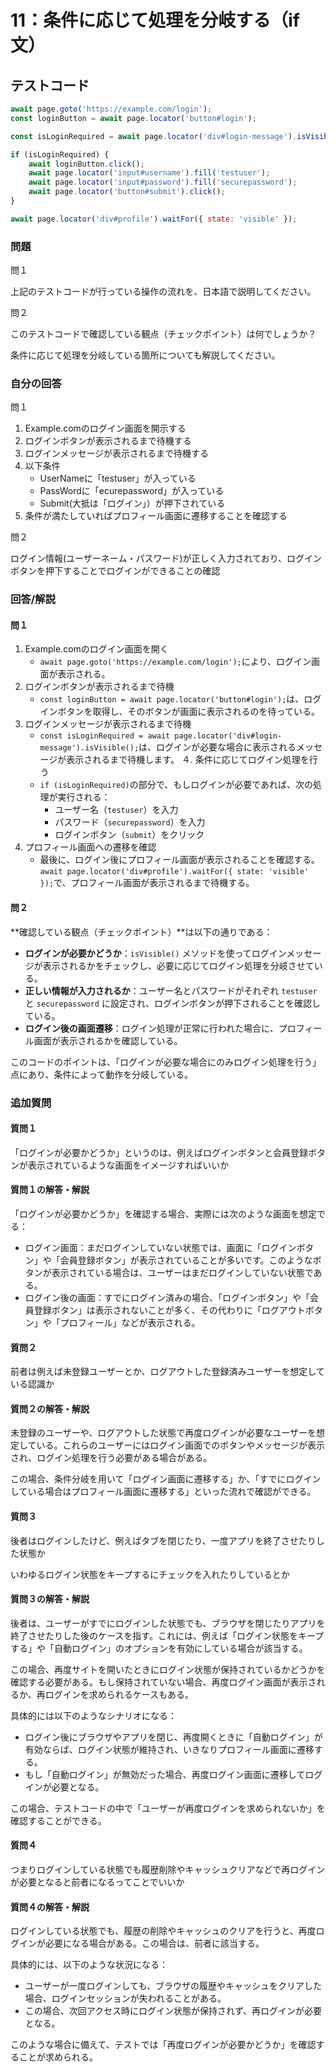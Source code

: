 # 11：条件に応じて処理を分岐する（if文）

## テストコード

```js
await page.goto('https://example.com/login');
const loginButton = await page.locator('button#login');

const isLoginRequired = await page.locator('div#login-message').isVisible();

if (isLoginRequired) {
    await loginButton.click();
    await page.locator('input#username').fill('testuser');
    await page.locator('input#password').fill('securepassword');
    await page.locator('button#submit').click();
}

await page.locator('div#profile').waitFor({ state: 'visible' });
```

### 問題

問１

上記のテストコードが行っている操作の流れを、日本語で説明してください。

問２

このテストコードで確認している観点（チェックポイント）は何でしょうか？

条件に応じて処理を分岐している箇所についても解説してください。

### 自分の回答

問１
1. Example.comのログイン画面を開示する
2. ログインボタンが表示されるまで待機する
3. ログインメッセージが表示されるまで待機する
4. 以下条件
    - UserNameに「testuser」が入っている
    - PassWordに「ecurepassword」が入っている
    - Submit(大抵は「ログイン」）が押下されている
5. 条件が満たしていればプロフィール画面に遷移することを確認する

問２

ログイン情報(ユーザーネーム・パスワード)が正しく入力されており、ログインボタンを押下することでログインができることの確認

### 回答/解説

#### 問１

1. Example.comのログイン画面を開く
    - `await page.goto('https://example.com/login');`により、ログイン画面が表示される。
2. ログインボタンが表示されるまで待機
    - `const loginButton = await page.locator('button#login');`は、ログインボタンを取得し、そのボタンが画面に表示されるのを待っている。
3. ログインメッセージが表示されるまで待機
    - `const isLoginRequired = await page.locator('div#login-message').isVisible();`は、ログインが必要な場合に表示されるメッセージが表示されるまで待機します。
４. 条件に応じてログイン処理を行う
    - `if (isLoginRequired)`の部分で、もしログインが必要であれば、次の処理が実行される：
       - ユーザー名（`testuser`）を入力
       - パスワード（`securepassword`）を入力
       - ログインボタン（`submit`）をクリック
5. プロフィール画面への遷移を確認
    - 最後に、ログイン後にプロフィール画面が表示されることを確認する。`await page.locator('div#profile').waitFor({ state: 'visible' });`で、プロフィール画面が表示されるまで待機する。

#### 問２

**確認している観点（チェックポイント）**は以下の通りである：
- **ログインが必要かどうか**：`isVisible()` メソッドを使ってログインメッセージが表示されるかをチェックし、必要に応じてログイン処理を分岐させている。
- **正しい情報が入力されるか**：ユーザー名とパスワードがそれぞれ `testuser` と `securepassword` に設定され、ログインボタンが押下されることを確認している。
- **ログイン後の画面遷移**：ログイン処理が正常に行われた場合に、プロフィール画面が表示されるかを確認している。

このコードのポイントは、「ログインが必要な場合にのみログイン処理を行う」点にあり、条件によって動作を分岐している。

### 追加質問

#### 質問１

「ログインが必要かどうか」というのは、例えばログインボタンと会員登録ボタンが表示されているような画面をイメージすればいいか

#### 質問１の解答・解説

「ログインが必要かどうか」を確認する場合、実際には次のような画面を想定でる：

- ログイン画面：まだログインしていない状態では、画面に「ログインボタン」や「会員登録ボタン」が表示されていることが多いです。このようなボタンが表示されている場合は、ユーザーはまだログインしていない状態である。
- ログイン後の画面：すでにログイン済みの場合、「ログインボタン」や「会員登録ボタン」は表示されないことが多く、その代わりに「ログアウトボタン」や「プロフィール」などが表示される。

#### 質問２

前者は例えば未登録ユーザーとか、ログアウトした登録済みユーザーを想定している認識か

#### 質問２の解答・解説

未登録のユーザーや、ログアウトした状態で再度ログインが必要なユーザーを想定している。これらのユーザーにはログイン画面でのボタンやメッセージが表示され、ログイン処理を行う必要がある場合がある。

この場合、条件分岐を用いて「ログイン画面に遷移する」か、「すでにログインしている場合はプロフィール画面に遷移する」といった流れで確認ができる。

#### 質問３

後者はログインしたけど、例えばタブを閉じたり、一度アプリを終了させたりした状態か

いわゆるログイン状態をキープするにチェックを入れたりしているとか

#### 質問３の解答・解説

後者は、ユーザーがすでにログインした状態でも、ブラウザを閉じたりアプリを終了させたりした後のケースを指す。これには、例えば「ログイン状態をキープする」や「自動ログイン」のオプションを有効にしている場合が該当する。

この場合、再度サイトを開いたときにログイン状態が保持されているかどうかを確認する必要がある。もし保持されていない場合、再度ログイン画面が表示されるか、再ログインを求められるケースもある。

具体的には以下のようなシナリオになる：

- ログイン後にブラウザやアプリを閉じ、再度開くときに「自動ログイン」が有効ならば、ログイン状態が維持され、いきなりプロフィール画面に遷移する。
- もし「自動ログイン」が無効だった場合、再度ログイン画面に遷移してログインが必要となる。

この場合、テストコードの中で「ユーザーが再度ログインを求められないか」を確認することができる。

#### 質問４

つまりログインしている状態でも履歴削除やキャッシュクリアなどで再ログインが必要となると前者になるってことでいいか

#### 質問４の解答・解説

ログインしている状態でも、履歴の削除やキャッシュのクリアを行うと、再度ログインが必要になる場合がある。この場合は、前者に該当する。

具体的には、以下のような状況になる：

- ユーザーが一度ログインしても、ブラウザの履歴やキャッシュをクリアした場合、ログインセッションが失われることがある。
- この場合、次回アクセス時にログイン状態が保持されず、再ログインが必要となる。

このような場合に備えて、テストでは「再度ログインが必要かどうか」を確認することが求められる。
